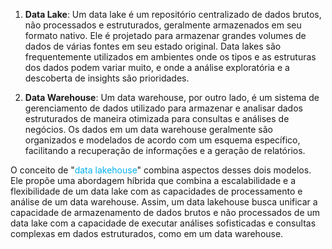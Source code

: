 
1. **Data Lake**: Um data lake é um repositório centralizado de dados brutos, não processados e estruturados, geralmente armazenados em seu formato nativo. Ele é projetado para armazenar grandes volumes de dados de várias fontes em seu estado original. Data lakes são frequentemente utilizados em ambientes onde os tipos e as estruturas dos dados podem variar muito, e onde a análise exploratória e a descoberta de insights são prioridades.
    
2. **Data Warehouse**: Um data warehouse, por outro lado, é um sistema de gerenciamento de dados utilizado para armazenar e analisar dados estruturados de maneira otimizada para consultas e análises de negócios. Os dados em um data warehouse geralmente são organizados e modelados de acordo com um esquema específico, facilitando a recuperação de informações e a geração de relatórios.
    

O conceito de "<span style="color:#00b0f0">data lakehouse</span>" combina aspectos desses dois modelos. Ele propõe uma abordagem híbrida que combina a escalabilidade e a flexibilidade de um data lake com as capacidades de processamento e análise de um data warehouse. Assim, um data lakehouse busca unificar a capacidade de armazenamento de dados brutos e não processados de um data lake com a capacidade de executar análises sofisticadas e consultas complexas em dados estruturados, como em um data warehouse.